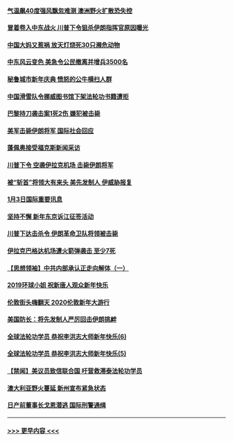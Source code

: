 #### [气温飙40度强风飘忽难测 澳洲野火扩散恐失控](../pages/prog202/a102744951.md?t=01041601) 
#### [冒着卷入中东战火 川普下令狙杀伊朗指挥官原因曝光](../pages/prog202/a102744900.md?t=01041601) 
#### [中国大妈又惹祸 放天灯烧死30只濒危动物](../pages/prog202/a102744899.md?t=01041601) 
#### [中东风云变色 美急令公民撤离并增兵3500名](../pages/prog202/a102744827.md?t=01041601) 
#### [秘鲁城市新年庆典 愤怒的公牛横扫人群](../pages/prog202/a102744618.md?t=01041601) 
#### [中国滑雪队令挪威图书馆下架法轮功书籍遭拒](../pages/prog202/a102744639.md?t=01041601) 
#### [巴黎持刀袭击案1死2伤 嫌犯被击毙](../pages/prog202/a102744566.md?t=01041601) 
#### [美军击毙伊朗将军 国际社会回应](../pages/prog202/a102744485.md?t=01041601) 
#### [蓬佩奥接受福克斯新闻采访](../pages/prog202/a102744480.md?t=01041601) 
#### [川普下令 空袭伊拉克机场 击毙伊朗将军](../pages/prog202/a102744470.md?t=01041601) 
#### [被“斩首”将领大有来头 美先发制人 伊威胁报复](../pages/prog202/a102744454.md?t=01041601) 
#### [1月3日国际重要讯息](../pages/prog202/a102744301.md?t=01041601) 
#### [坚持不懈 新年东京诉江征签活动](../pages/prog202/a102744303.md?t=01041601) 
#### [川普下达击杀令 伊朗革命卫队将领被击毙](../pages/prog202/a102741911.md?t=01041601) 
#### [伊拉克巴格达机场遭火箭弹袭击 至少7死](../pages/prog202/a102744115.md?t=01041601) 
#### [【思想领袖】中共内部承认正走向解体（一）](../pages/prog202/a102744097.md?t=01041601) 
#### [2019环球小姐 祝新唐人观众新年快乐](../pages/prog202/a102744043.md?t=01041601) 
#### [伦敦街头嗨翻天 2020伦敦新年大游行](../pages/prog202/a102743925.md?t=01041601) 
#### [美国防长：将先发制人严厉回击伊朗挑衅](../pages/prog202/a102743930.md?t=01041601) 
#### [全球法轮功学员 恭祝李洪志大师新年快乐(6)](../pages/prog202/a102743899.md?t=01041601) 
#### [全球法轮功学员 恭祝李洪志大师新年快乐(5)](../pages/prog202/a102743766.md?t=01041601) 
#### [【禁闻】美议员致信联合国 吁营救滞泰法轮功学员](../pages/prog202/a102743781.md?t=01041601) 
#### [澳大利亚野火蔓延 新州宣布紧急状态](../pages/prog202/a102743681.md?t=01041601) 
#### [日产前董事长戈恩潜逃 国际刑警通缉](../pages/prog202/a102743676.md?t=01041601) 

----
#### [ >>> 更早内容 <<< ](../indexes/prog202-earlier.md)
